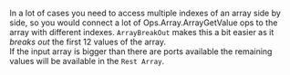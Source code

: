 In a lot of cases you need to access multiple indexes of an array side by side, so you would connect a lot of Ops.Array.ArrayGetValue ops to the array with different indexes.
`ArrayBreakOut` makes this a bit easier as it _breaks out_ the first 12 values of the array.  
If the input array is bigger than there are ports available the remaining values will be available in the `Rest Array`.
